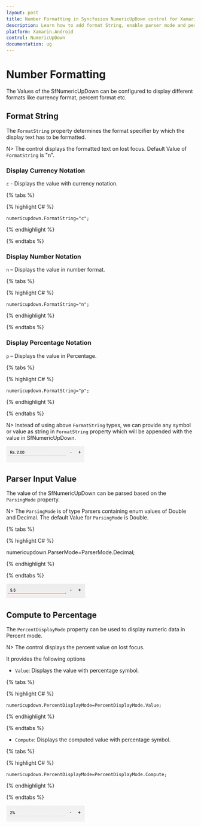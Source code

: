 ```yaml
---
layout: post
title: Number Formatting in Syncfusion NumericUpDown control for Xamarin.Android
description: Learn how to add format String, enable parser mode and percent display mode for NumericUpDown control.
platform: Xamarin.Android
control: NumericUpDown
documentation: ug
---
```

# Number Formatting

The Values of the SfNumericUpDown can be configured to display different formats like currency format, percent format etc. 

## Format String

The `FormatString` property determines the format specifier by which the display text has to be formatted. 

N> The control displays the formatted text on lost focus. Default Value of `FormatString` is "n".

### Display Currency Notation

`c` - Displays the value with currency notation.

{% tabs %}
	
{% highlight C# %}
	
	numericupdown.FormatString="c";
	 
{% endhighlight %}

{% endtabs %}
	
### Display Number Notation

`n` – Displays the value in number format.

{% tabs %}
	
{% highlight C# %}
	
	numericupdown.FormatString="n";
	 
{% endhighlight %}

{% endtabs %}

### Display Percentage Notation	

`p` – Displays the value in Percentage.

{% tabs %}
	
{% highlight C# %}

	numericupdown.FormatString="p";
	 
{% endhighlight %}

{% endtabs %}
	
N> Instead of using above `FormatString` types, we can provide any symbol or value as string in `FormatString` property which will be appended with the value in SfNumericUpDown.

![](images/format.png)

## Parser Input Value

The value of the SfNumericUpDown can be parsed based on the `ParsingMode` property. 

N> The `ParsingMode` is of type Parsers containing enum values of Double and Decimal. The default Value for `ParsingMode` is Double.

{% tabs %}

{% highlight C# %}

numericupdown.ParserMode=ParserMode.Decimal;
	  
{% endhighlight %}

{% endtabs %}

![](images/ParserMode.png)

## Compute to Percentage

The `PercentDisplayMode` property can be used to display numeric data in Percent mode. 

N> The control displays the percent value on lost focus. 

It provides the following options

* `Value`: Displays the value with percentage symbol.

{% tabs %}

{% highlight C# %}

	numericupdown.PercentDisplayMode=PercentDisplayMode.Value;

{% endhighlight %}

{% endtabs %}

* `Compute`: Displays the computed value with percentage symbol.

{% tabs %}

{% highlight C# %}

	numericupdown.PercentDisplayMode=PercentDisplayMode.Compute;

{% endhighlight %}

{% endtabs %}

![](images/percent.png)